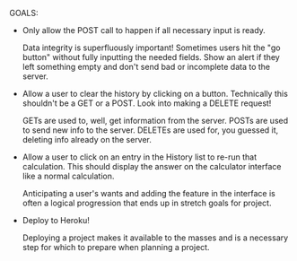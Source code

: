 GOALS:


- Only allow the POST call to happen if all necessary input is ready.

    Data integrity is superfluously important! Sometimes users hit the "go button" without fully inputting the needed fields. Show an alert if they left something empty and don't send bad or incomplete data to the server.

- Allow a user to clear the history by clicking on a button. Technically this shouldn't be a GET or a POST. Look into making a DELETE request!

    GETs are used to, well, get information from the server. POSTs are used to send new info to the server. DELETEs are used for, you guessed it, deleting info already on the server.

- Allow a user to click on an entry in the History list to re-run that calculation. This should display the answer on the calculator interface like a normal calculation.

    Anticipating a user's wants and adding the feature in the interface is often a logical progression that ends up in stretch goals for project.

- Deploy to Heroku!

    Deploying a project makes it available to the masses and is a necessary step for which to prepare when planning a project.